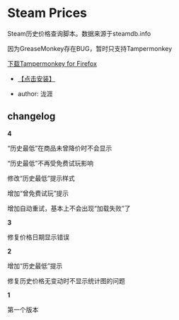 # Steam Prices

Steam历史价格查询脚本。数据来源于steamdb.info

因为GreaseMonkey存在BUG，暂时只支持Tampermonkey

[下载Tampermonkey for Firefox](https://addons.mozilla.org/zh-CN/firefox/addon/Tampermonkey/)

* [【点击安装】](https://github.com/FirefoxBar/userscript/raw/master/Steam_Prices/Steam_Prices.user.js)

* author: 泷涯

## changelog

**4**

“历史最低”在商品未曾降价时不会显示

“历史最低”不再受免费试玩影响

修改“历史最低”提示样式

增加“曾免费试玩”提示

增加自动重试，基本上不会出现“加载失败”了

**3**

修复价格日期显示错误

**2**

增加“历史最低”提示

修复历史价格无变动时不显示统计图的问题

**1**

第一个版本